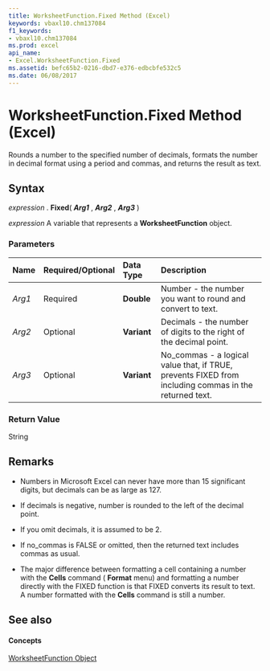 ```yaml
---
title: WorksheetFunction.Fixed Method (Excel)
keywords: vbaxl10.chm137084
f1_keywords:
- vbaxl10.chm137084
ms.prod: excel
api_name:
- Excel.WorksheetFunction.Fixed
ms.assetid: befc65b2-0216-dbd7-e376-edbcbfe532c5
ms.date: 06/08/2017
---
```



# WorksheetFunction.Fixed Method (Excel)

Rounds a number to the specified number of decimals, formats the number in decimal format using a period and commas, and returns the result as text.


## Syntax

 _expression_ . **Fixed**( **_Arg1_** , **_Arg2_** , **_Arg3_** )

 _expression_ A variable that represents a **WorksheetFunction** object.


### Parameters



|**Name**|**Required/Optional**|**Data Type**|**Description**|
|:-----|:-----|:-----|:-----|
| _Arg1_|Required| **Double**|Number - the number you want to round and convert to text.|
| _Arg2_|Optional| **Variant**|Decimals - the number of digits to the right of the decimal point.|
| _Arg3_|Optional| **Variant**|No_commas - a logical value that, if TRUE, prevents FIXED from including commas in the returned text.|

### Return Value

String


## Remarks




- Numbers in Microsoft Excel can never have more than 15 significant digits, but decimals can be as large as 127.
    
- If decimals is negative, number is rounded to the left of the decimal point.
    
- If you omit decimals, it is assumed to be 2.
    
- If no_commas is FALSE or omitted, then the returned text includes commas as usual.
    
- The major difference between formatting a cell containing a number with the **Cells** command ( **Format** menu) and formatting a number directly with the FIXED function is that FIXED converts its result to text. A number formatted with the **Cells** command is still a number.
    

## See also


#### Concepts


[WorksheetFunction Object](worksheetfunction-object-excel.md)

